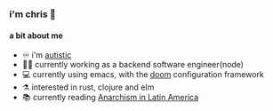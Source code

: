 ### i'm chris 👋
#### a bit about me
- ♾ i'm [autistic](https://autisticadvocacy.org/about-asan/about-autism/)
- 🧙‍♂️ currently working as a backend software engineer(node)
- 💻 currently using emacs, with the [doom](https://github.com/hlissner/doom-emacs) configuration framework
- ⚗️ interested in rust, clojure and elm
- 📚 currently reading [Anarchism in Latin America](https://www.goodreads.com/book/show/34381034-anarchism-in-latin-america)


<!--
**splitcircle/splitcircle** is a ✨ _special_ ✨ repository because its `README.md` (this file) appears on your GitHub profile.

Here are some ideas to get you started:

- 🔭 I’m currently working on ...
- 🌱 I’m currently learning ...
- 👯 I’m looking to collaborate on ...
- 🤔 I’m looking for help with ...
- 💬 Ask me about ...
- 📫 How to reach me: ...
- 😄 Pronouns: ...
- ⚡ Fun fact: ...
-->
